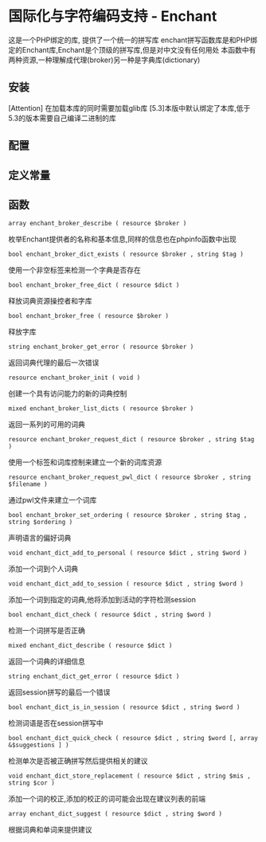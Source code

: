 # 国际化与字符编码支持 - Enchant

这是一个PHP绑定的库, 提供了一个统一的拼写库
enchant拼写函数库是和PHP绑定的Enchant库,Enchant是个顶级的拼写库,但是对中文没有任何用处
本函数中有两种资源,一种理解成代理(broker)另一种是字典库(dictionary)

## 安装

[Attention] 在加载本库的同时需要加载glib库
[5.3]本版中默认绑定了本库,低于5.3的版本需要自己编译二进制的库


## 配置



## 定义常量



## 函数

`array enchant_broker_describe ( resource $broker )`

枚举Enchant提供者的名称和基本信息,同样的信息也在phpinfo函数中出现

`bool enchant_broker_dict_exists ( resource $broker , string $tag )`

使用一个非空标签来检测一个字典是否存在

`bool enchant_broker_free_dict ( resource $dict )`

释放词典资源操控者和字库

`bool enchant_broker_free ( resource $broker )`

释放字库

`string enchant_broker_get_error ( resource $broker )`

返回词典代理的最后一次错误

`resource enchant_broker_init ( void )`

创建一个具有访问能力的新的词典控制

`mixed enchant_broker_list_dicts ( resource $broker )`

返回一系列的可用的词典

`resource enchant_broker_request_dict ( resource $broker , string $tag )`

使用一个标签和词库控制来建立一个新的词库资源

`resource enchant_broker_request_pwl_dict ( resource $broker , string $filename )`

通过pwl文件来建立一个词库

`bool enchant_broker_set_ordering ( resource $broker , string $tag , string $ordering )`

声明语言的偏好词典

`void enchant_dict_add_to_personal ( resource $dict , string $word )`

添加一个词到个人词典

`void enchant_dict_add_to_session ( resource $dict , string $word )`

添加一个词到指定的词典,他将添加到活动的字符检测session

`bool enchant_dict_check ( resource $dict , string $word )`

检测一个词拼写是否正确

`mixed enchant_dict_describe ( resource $dict )`

返回一个词典的详细信息

`string enchant_dict_get_error ( resource $dict )`

返回session拼写的最后一个错误

`bool enchant_dict_is_in_session ( resource $dict , string $word )`

检测词语是否在session拼写中

`bool enchant_dict_quick_check ( resource $dict , string $word [, array &$suggestions ] )`

检测单次是否被正确拼写然后提供相关的建议

`void enchant_dict_store_replacement ( resource $dict , string $mis , string $cor )`

添加一个词的校正,添加的校正的词可能会出现在建议列表的前端

`array enchant_dict_suggest ( resource $dict , string $word )`

根据词典和单词来提供建议

